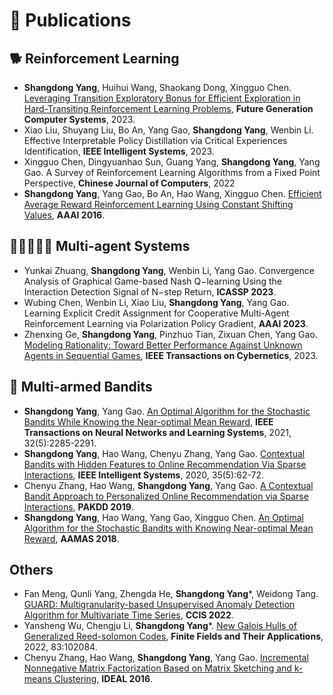 
# 📝 Publications 
## 🐕 Reinforcement Learning
- **Shangdong Yang**, Huihui Wang, Shaokang Dong, Xingguo Chen. [Leveraging Transition Exploratory Bonus for Efficient Exploration in Hard-Transiting Reinforcement Learning Problems](https://www.sciencedirect.com/science/article/pii/S0167739X2300136X?via%3Dihub), **Future Generation Computer Systems**, 2023.
- Xiao Liu, Shuyang Liu, Bo An, Yang Gao, **Shangdong Yang**, Wenbin Li. Effective Interpretable Policy Distillation via Critical Experiences Identification, **IEEE Intelligent Systems**, 2023.
- Xingguo Chen, Dingyuanhao Sun, Guang Yang, **Shangdong Yang**, Yang Gao. A Survey of Reinforcement Learning Algorithms from a Fixed Point Perspective, **Chinese Journal of Computers**, 2022
- **Shangdong Yang**, Yang Gao, Bo An, Hao Wang, Xingguo Chen. [Efficient Average Reward Reinforcement Learning Using Constant Shifting Values](https://ojs.aaai.org/index.php/AAAI/article/view/10285), **AAAI 2016**.

## 🧑🏻‍🤝‍🧑🏼 Multi-agent Systems
- Yunkai Zhuang, **Shangdong Yang**, Wenbin Li, Yang Gao. Convergence Analysis of Graphical Game-based Nash Q−learning Using the Interaction Detection Signal of N−step Return, **ICASSP 2023**.
- Wubing Chen, Wenbin Li, Xiao Liu, **Shangdong Yang**, Yang Gao. Learning Explicit Credit Assignment for Cooperative Multi-Agent Reinforcement Learning via Polarization Policy Gradient, **AAAI 2023**.
- Zhenxing Ge, **Shangdong Yang**, Pinzhuo Tian, Zixuan Chen, Yang Gao. [Modeling Rationality: Toward Better Performance Against Unknown Agents in Sequential Games](https://ieeexplore.ieee.org/abstract/document/9999061), **IEEE Transactions on Cybernetics**, 2023.

## 🎰 Multi-armed Bandits
- **Shangdong Yang**, Yang Gao. [An Optimal Algorithm for the Stochastic Bandits While Knowing the Near-optimal Mean Reward](https://ieeexplore.ieee.org/abstract/document/9104874), **IEEE Transactions on Neural Networks and Learning Systems**, 2021, 32(5):2285-2291.
- **Shangdong Yang**, Hao Wang, Chenyu Zhang, Yang Gao. [Contextual Bandits with Hidden Features to Online Recommendation Via Sparse Interactions](https://ieeexplore.ieee.org/abstract/document/9144427), **IEEE Intelligent Systems**, 2020, 35(5):62-72.
- Chenyu Zhang, Hao Wang, **Shangdong Yang**, Yang Gao. [A Contextual Bandit Approach to Personalized Online Recommendation via Sparse Interactions](https://link.springer.com/chapter/10.1007/978-3-030-16145-3_31), **PAKDD 2019**.
- **Shangdong Yang**, Hao Wang, Yang Gao, Xingguo Chen. [An Optimal Algorithm for the Stochastic Bandits with Knowing Near-optimal Mean Reward](https://www.ifaamas.org/Proceedings/aamas2018/pdfs/p2130.pdf), **AAMAS 2018**.

## Others
- Fan Meng, Qunli Yang, Zhengda He, **Shangdong Yang***, Weidong Tang. [GUARD: Multigranularity-based Unsupervised Anomaly Detection Algorithm for Multivariate Time Series](https://ieeexplore.ieee.org/abstract/document/10016429), **CCIS 2022**.
- Yansheng Wu, Chengju Li, **Shangdong Yang***. [New Galois Hulls of Generalized Reed-solomon Codes](https://www.sciencedirect.com/science/article/pii/S1071579722000934), **Finite Fields and Their Applications**, 2022, 83:102084.
- Chenyu Zhang, Hao Wang, **Shangdong Yang**, Yang Gao. [Incremental Nonnegative Matrix Factorization Based on Matrix Sketching and k-means Clustering](https://link.springer.com/chapter/10.1007/978-3-319-46257-8_46), **IDEAL 2016**.
